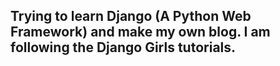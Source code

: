 ## Trying to learn Django (A Python Web Framework) and make my own blog. I am following the Django Girls tutorials.
